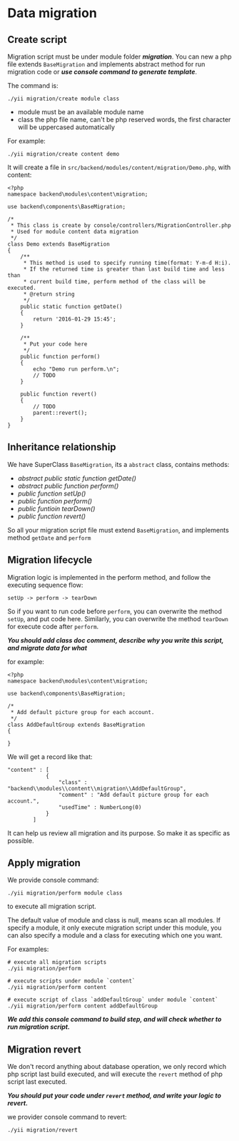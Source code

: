 # Data migration

## Create script
Migration script must be under module folder ***migration***.
You can new a php file extends `BaseMigration` and implements abstract method for run migration code or ***use console command to generate template***.

The command is:
```
./yii migration/create module class
```
+ module
    must be an available module name
+ class
    the php file name, can't be php reserved words, the first character will be uppercased automatically

For example:

```
./yii migration/create content demo
```
It will create a file in `src/backend/modules/content/migration/Demo.php`,
with content:
```
<?php
namespace backend\modules\content\migration;

use backend\components\BaseMigration;

/*
 * This class is create by console/controllers/MigrationController.php
 * Used for module content data migration
 */
class Demo extends BaseMigration
{
    /**
     * This method is used to specify running time(format: Y-m-d H:i).
     * If the returned time is greater than last build time and less than
     * current build time, perform method of the class will be executed.
     * @return string
     */
    public static function getDate()
    {
        return '2016-01-29 15:45';
    }
    
    /**
     * Put your code here
     */
    public function perform()
    {
        echo "Demo run perform.\n";
        // TODO
    }

    public function revert()
    {
        // TODO
        parent::revert();
    }
}
```

## Inheritance relationship
We have SuperClass `BaseMigration`, its a `abstract` class, 
contains methods:

- *abstract public static function getDate()*
- *abstract public function perform()*
- *public function setUp()*
- *public function perform()*
- *public funtioin tearDown()*
- *public function revert()*

So all your migration script file must extend `BaseMigration`, and implements method `getDate` and `perform`


## Migration lifecycle
Migration logic is implemented in the perform method, and follow the executing sequence flow:
```
setUp -> perform -> tearDown
```
So if you want to run code before `perform`, you can overwrite the method `setUp`, and put code here.  Similarly, you can overwrite the method `tearDown` for execute code after `perform`. 

***You should add class doc comment, describe why you write this script, and migrate data for what***

for example:
```
<?php
namespace backend\modules\content\migration;

use backend\components\BaseMigration;

/*
 * Add default picture group for each account.
 */
class AddDefaultGroup extends BaseMigration
{

}
```

We will get a record like that:
```
"content" : [
            {
                "class" : "backend\\modules\\content\\migration\\AddDefaultGroup",
                "comment" : "Add default picture group for each account.",
                "usedTime" : NumberLong(0)
            }
        ]
```

It can help us review all migration and its purpose. So make it as specific as possible.



## Apply migration
We provide console command:
```
./yii migration/perform module class
```
to execute all migration script.

The default value of module and class is null, means scan all modules.
If specify a module, it only execute migration script under this module,
you can also specify a module and a class for executing which one you want.

For examples:
```
# execute all migration scripts
./yii migration/perform

# execute scripts under module `content`
./yii migration/perform content

# execute script of class `addDefaultGroup` under module `content`
./yii migration/perform content addDefaultGroup
```

***We add this console command to build step, and will check whether to run migration script.***

## Migration revert
We don't record anything about database operation, we only record which php script last build executed, and will execute the `revert` method of php script last executed.

***You should put your code under `revert` method, and write your logic to revert.***

we provider console command to revert:
```
./yii migration/revert
```